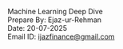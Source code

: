 Machine Learning Deep Dive\
Prepare By: Ejaz-ur-Rehman\
Date: 20-07-2025\
Email ID: ijazfinance@gmail.com